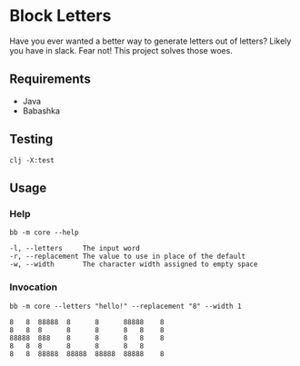 # Block Letters

Have you ever wanted a better way to generate letters out of letters? Likely you have in slack. Fear
not! This project solves those woes.

## Requirements

* Java
* Babashka

## Testing

```shell
clj -X:test
```

## Usage

### Help

```shell
bb -m core --help
```

```text
-l, --letters     The input word
-r, --replacement The value to use in place of the default
-w, --width       The character width assigned to empty space
```

### Invocation

```shell
bb -m core --letters "hello!" --replacement "8" --width 1
```

```text
8   8  88888  8      8      88888    8    
8   8  8      8      8      8   8    8    
88888  888    8      8      8   8    8    
8   8  8      8      8      8   8         
8   8  88888  88888  88888  88888    8 
```

